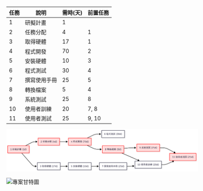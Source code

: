 | 任務 | 說明         | 需時(天) | 前置任務   |
|------|------------|---------|------------|
| 1    | 研擬計畫     | 1       |            |
| 2    | 任務分配     | 4       | 1          |
| 3    | 取得硬體     | 17      | 1          |
| 4    | 程式開發     | 70      | 2          |
| 5    | 安裝硬體     | 10      | 3          |
| 6    | 程式測試     | 30      | 4          |
| 7    | 撰寫使用手冊 | 25      | 5          |
| 8    | 轉換檔案     | 5       | 4          |
| 9    | 系統測試     | 25      | 8          |
| 10   | 使用者訓練   | 20      | 7, 8       |
| 11   | 使用者測試   | 25      | 9, 10      |

![專案甘特圖](PERTCPM.png)

![專案甘特圖](gantt.png)
